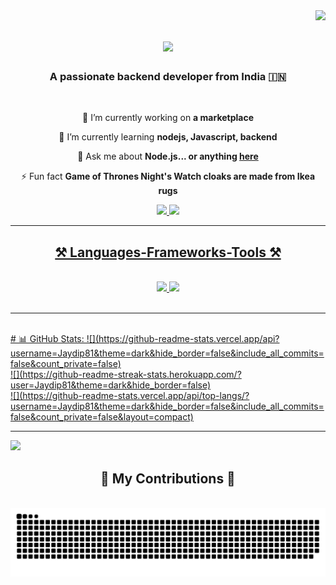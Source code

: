 <img align="right" src="https://visitor-badge.laobi.icu/badge?page_id=Jaydip81.Jaydip81" />

<h1 align="center">
    <img src="https://readme-typing-svg.herokuapp.com/?font=Righteous&size=35&center=true&vCenter=true&width=500&height=70&duration=4000&lines=Hi+There!+👋;+I'm+Jaydip!;" />
</h1>

<h3 align="center">A passionate backend developer from India 🇮🇳</h3>

<br/>

<div align="center">
 
 🔭 I’m currently working on **a marketplace**
 
 🌱 I’m currently learning **nodejs, Javascript, backend**

💬 Ask me about **Node.js... or anything [here](https://github.com/Jaydip81/Jaydip81/issues)**

⚡ Fun fact **Game of Thrones Night's Watch cloaks are made from Ikea rugs**

 </div>
 
<div align="center"> 
  <a href="mailto:pedro.sales.jaydipgadhiya0369@gmail.com">
    <img src="https://img.shields.io/badge/Gmail-333333?style=for-the-badge&logo=gmail&logoColor=red" />
  </a>
  <a href="https://www.linkedin.com/in/jaydip-gadhiya-b2695b306" target="_blank">
    <img src="https://img.shields.io/badge/LinkedIn-0077B5?style=for-the-badge&logo=linkedin&logoColor=white" target="_blank" />
</div>

 <hr/>
 
<h2 align="center">⚒️ Languages-Frameworks-Tools ⚒️</h2>
<br/>
<div align="center">
    <img src="https://skillicons.dev/icons?i=bootstrap,html,css,vscode,github,figma,tailwind,git" />
    <img src="https://skillicons.dev/icons?i=nodejs,javascript,express,mongodb,c,java,jQuery" /><br>
</div>

<br/>
<hr/>

<br/>
# 📊 GitHub Stats:
![](https://github-readme-stats.vercel.app/api?username=Jaydip81&theme=dark&hide_border=false&include_all_commits=false&count_private=false)<br/>
![](https://github-readme-streak-stats.herokuapp.com/?user=Jaydip81&theme=dark&hide_border=false)<br/>
![](https://github-readme-stats.vercel.app/api/top-langs/?username=Jaydip81&theme=dark&hide_border=false&include_all_commits=false&count_private=false&layout=compact)

---
[![](https://visitcount.itsvg.in/api?id=Jaydip81&icon=0&color=0)](https://visitcount.itsvg.in)

<!-- Proudly created with GPRM ( https://gprm.itsvg.in ) -->

<div align="center">
  <h2>🐲 My Contributions 🐲</h2>
  <br>
  <img alt="GitHub Snake" src="https://raw.githubusercontent.com/Jaydip81/Jaydip81/output/github-snake.svg" />
